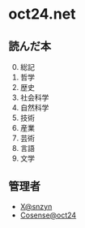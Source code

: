 # oct24.net

## 読んだ本

0. 総記
1. 哲学
2. 歴史
3. 社会科学
4. 自然科学
5. 技術
6. 産業
7. 芸術
8. 言語
9. 文学

## 管理者

- [X@snzyn](https://x.com/snzyn/)
- [Cosense@oct24](https://scrapbox.io/oct24/)
